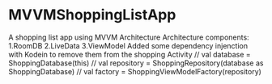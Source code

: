 # MVVMShoppingListApp
A shopping list app using MVVM Architecture 
Architecture components:
1.RoomDB
2.LiveData
3.ViewModel
Added some dependency injenction with Kodein to remove them from the shopping Activity
//        val database = ShoppingDatabase(this)
//        val repository = ShoppingRepository(database as ShoppingDatabase)
//        val factory = ShoppingViewModelFactory(repository)

